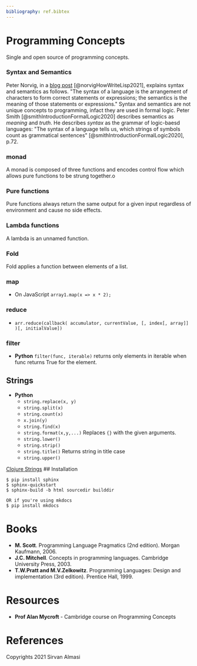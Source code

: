 ```yaml
---
bibliography: ref.bibtex
---
```


# Programming Concepts

Single and open source of programming concepts.

### Syntax and Semantics

Peter Norvig, in a [blog post](http://www.norvig.com/lispy.html)
[@norvigHowWriteLisp2021], explains syntax and semantics as follows.
"The syntax of a language is the arrangement of characters to form
correct statements or expressions; the semantics is the meaning of those
statements or expressions." Syntax and semantics are not unique concepts
to programming, infact they are used in formal logic. Peter Smith
[@smithIntroductionFormalLogic2020] describes semantics as *meaning* and
*truth*. He describes *syntax* as the grammar of logic-baesd languages:
"The syntax of a language tells us, which strings of symbols count as
grammatical sentences" [@smithIntroductionFormalLogic2020], p.72.

### monad

A monad is composed of three functions and encodes control flow which
allows pure functions to be strung together.o

### Pure functions

Pure functions always return the same output for a given input
regardless of environment and cause no side effects.

### Lambda functions

A lambda is an unnamed function.

### Fold

Fold applies a function between elements of a list.

### map

-   On JavaScript `array1.map(x => x * 2);`

### reduce

-   `arr.reduce(callback( accumulator, currentValue, [, index[, array]] )[, initialValue])`

### filter

-   **Python** `filter(func, iterable)` returns only elements in
    iterable when func returns True for the element.

## Strings

-   **Python**
    -   `string.replace(x, y)`
    -   `string.split(x)`
    -   `string.count(x)`
    -   `x.join(y)`
    -   `string.find(x)`
    -   `string.format(x,y,...)` Replaces `{}` with the given arguments.
    -   `string.lower()`
    -   `string.strip()`
    -   `string.title()` Returns string in title case
    -   `string.upper()`

[Clojure
Strings](https://www.tutorialspoint.com/clojure/clojure_strings.htm)
\#\# Installation

    $ pip install sphinx
    $ sphinx-quickstart
    $ sphinx-build -b html sourcedir builddir

    OR if you're using mkdocs
    $ pip install mkdocs 

# Books

-   **M. Scott**. Programming Language Pragmatics (2nd edition). Morgan
    Kaufmann, 2006.
-   **J.C. Mitchell**. Concepts in programming languages. Cambridge
    University Press, 2003.
-   **T.W.Pratt and M.V.Zelkowitz**. Programming Languages: Design and
    implementation (3rd edition). Prentice Hall, 1999.

# Resources

-   **Prof Alan Mycroft** - Cambridge course on Programming Concepts

# References

Copyrights 2021 Sirvan Almasi
